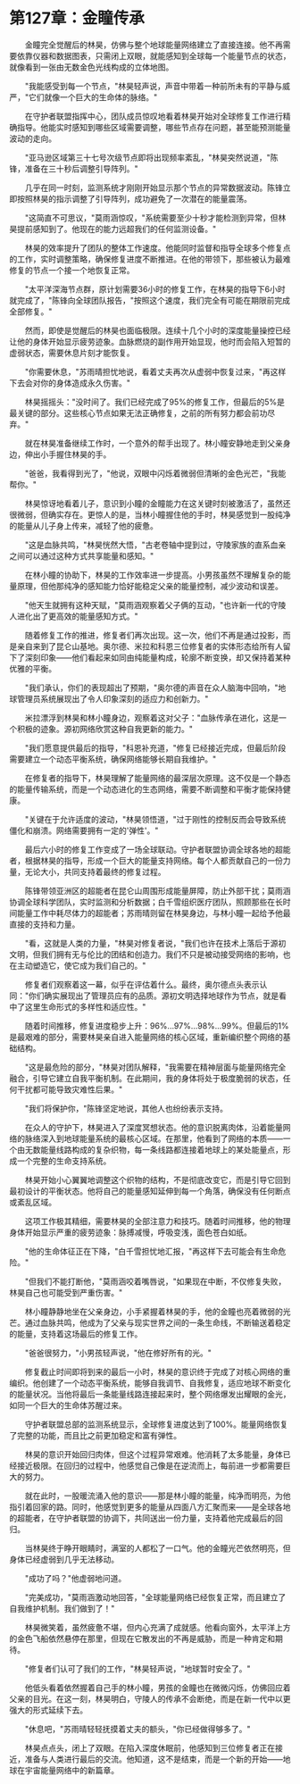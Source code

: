 # 第127章：金瞳传承

　　金瞳完全觉醒后的林昊，仿佛与整个地球能量网络建立了直接连接。他不再需要依靠仪器和数据图表，只需闭上双眼，就能感知到全球每一个能量节点的状态，就像看到一张由无数金色光线构成的立体地图。

　　"我能感受到每一个节点，"林昊轻声说，声音中带着一种前所未有的平静与威严，"它们就像一个巨大的生命体的脉络。"

　　在守护者联盟指挥中心，团队成员惊叹地看着林昊开始对全球修复工作进行精确指导。他能实时感知到哪些区域需要调整，哪些节点存在问题，甚至能预测能量波动的走向。

　　"亚马逊区域第三十七号次级节点即将出现频率紊乱，"林昊突然说道，"陈锋，准备在三十秒后调整引导阵列。"

　　几乎在同一时刻，监测系统才刚刚开始显示那个节点的异常数据波动。陈锋立即按照林昊的指示调整了引导阵列，成功避免了一次潜在的能量震荡。

　　"这简直不可思议，"莫雨涵惊叹，"系统需要至少十秒才能检测到异常，但林昊提前感知到了。他现在的能力远超我们的任何监测设备。"

　　林昊的效率提升了团队的整体工作速度。他能同时监督和指导全球多个修复点的工作，实时调整策略，确保修复进度不断推进。在他的带领下，那些被认为最难修复的节点一个接一个地恢复正常。

　　"太平洋深海节点群，原计划需要36小时的修复工作，在林昊的指导下6小时就完成了，"陈锋向全球团队报告，"按照这个速度，我们完全有可能在期限前完成全部修复。"

　　然而，即使是觉醒后的林昊也面临极限。连续十几个小时的深度能量操控已经让他的身体开始显示疲劳迹象。血脉燃烧的副作用开始显现，他时而会陷入短暂的虚弱状态，需要休息片刻才能恢复。

　　"你需要休息，"苏雨晴担忧地说，看着丈夫再次从虚弱中恢复过来，"再这样下去会对你的身体造成永久伤害。"

　　林昊摇摇头："没时间了。我们已经完成了95%的修复工作，但最后的5%是最关键的部分。这些核心节点如果无法正确修复，之前的所有努力都会前功尽弃。"

　　就在林昊准备继续工作时，一个意外的帮手出现了。林小瞳安静地走到父亲身边，伸出小手握住林昊的手。

　　"爸爸，我看得到光了，"他说，双眼中闪烁着微弱但清晰的金色光芒，"我能帮你。"

　　林昊惊讶地看着儿子，意识到小瞳的金瞳能力在这关键时刻被激活了，虽然还很微弱，但确实存在。更惊人的是，当林小瞳握住他的手时，林昊感觉到一股纯净的能量从儿子身上传来，减轻了他的疲惫。

　　"这是血脉共鸣，"林昊恍然大悟，"古老卷轴中提到过，守陵家族的直系血亲之间可以通过这种方式共享能量和感知。"

　　在林小瞳的协助下，林昊的工作效率进一步提高。小男孩虽然不理解复杂的能量原理，但他那纯净的感知能力恰好能稳定父亲的能量控制，减少波动和误差。

　　"他天生就拥有这种天赋，"莫雨涵观察着父子俩的互动，"也许新一代的守陵人进化出了更高效的能量感知方式。"

　　随着修复工作的推进，修复者们再次出现。这一次，他们不再是通过投影，而是亲自来到了昆仑山基地。奥尔德、米拉和科恩三位修复者的实体形态给所有人留下了深刻印象——他们看起来如同由纯能量构成，轮廓不断变换，却又保持着某种优雅的平衡。

　　"我们承认，你们的表现超出了预期，"奥尔德的声音在众人脑海中回响，"地球管理员系统展现出了令人印象深刻的适应力和创新力。"

　　米拉漂浮到林昊和林小瞳身边，观察着这对父子："血脉传承在进化，这是一个积极的迹象。源初网络欣赏这种自我更新的能力。"

　　"我们愿意提供最后的指导，"科恩补充道，"修复已经接近完成，但最后阶段需要建立一个动态平衡系统，确保网络能够长期自我维护。"

　　在修复者的指导下，林昊理解了能量网络的最深层次原理。这不仅是一个静态的能量传输系统，而是一个动态进化的生态网络，需要不断调整和平衡才能保持健康。

　　"关键在于允许适度的波动，"林昊领悟道，"过于刚性的控制反而会导致系统僵化和崩溃。网络需要拥有一定的'弹性'。"

　　最后六小时的修复工作变成了一场全球联动。守护者联盟协调全球各地的超能者，根据林昊的指导，形成一个巨大的能量支持网络。每个人都贡献自己的一份力量，无论大小，共同支持着最终的修复过程。

　　陈锋带领亚洲区的超能者在昆仑山周围形成能量屏障，防止外部干扰；莫雨涵协调全球科学团队，实时监测和分析数据；白千雪组织医疗团队，照顾那些在长时间能量工作中耗尽体力的超能者；苏雨晴则留在林昊身边，与林小瞳一起给予他最直接的支持和力量。

　　"看，这就是人类的力量，"林昊对修复者说，"我们也许在技术上落后于源初文明，但我们拥有无与伦比的团结和创造力。我们不只是被动接受网络的影响，也在主动塑造它，使它成为我们自己的。"

　　修复者们观察着这一幕，似乎在评估着什么。最终，奥尔德点头表示认同："你们确实展现出了管理员应有的品质。源初文明选择地球作为节点，就是看中了这里生命形式的多样性和适应性。"

　　随着时间推移，修复进度稳步上升：96%...97%...98%...99%。但最后的1%是最艰难的部分，需要林昊亲自进入能量网络的核心区域，重新编织整个网络的基础结构。

　　"这是最危险的部分，"林昊对团队解释，"我需要在精神层面与能量网络完全融合，引导它建立自我平衡机制。在此期间，我的身体将处于极度脆弱的状态，任何干扰都可能导致灾难性后果。"

　　"我们将保护你，"陈锋坚定地说，其他人也纷纷表示支持。

　　在众人的守护下，林昊进入了深度冥想状态。他的意识脱离肉体，沿着能量网络的脉络深入到地球能量系统的最核心区域。在那里，他看到了网络的本质——一个由无数能量线路构成的复杂织物，每一条线路都连接着地球上的某处能量点，形成一个完整的生命支持系统。

　　林昊开始小心翼翼地调整这个织物的结构，不是彻底改变它，而是引导它回到最初设计的平衡状态。他将自己的能量感知延伸到每一个角落，确保没有任何断点或紊乱区域。

　　这项工作极其精细，需要林昊的全部注意力和技巧。随着时间推移，他的物理身体开始显示严重的疲劳迹象：脉搏减慢，呼吸变浅，面色苍白如纸。

　　"他的生命体征正在下降，"白千雪担忧地汇报，"再这样下去可能会有生命危险。"

　　"但我们不能打断他，"莫雨涵咬着嘴唇说，"如果现在中断，不仅修复失败，林昊自己也可能受到严重伤害。"

　　林小瞳静静地坐在父亲身边，小手紧握着林昊的手，他的金瞳也亮着微弱的光芒。通过血脉共鸣，他成为了父亲与现实世界之间的一条生命线，不断输送着稳定的能量，支持着这场最后的修复工作。

　　"爸爸很努力，"小男孩轻声说，"他在修好所有的光。"

　　修复截止时间即将到来的最后一小时，林昊的意识终于完成了对核心网络的重编织。他创建了一个动态平衡系统，能够自我调节、自我修复，适应地球不断变化的能量状况。当他将最后一条能量线路连接起来时，整个网络爆发出耀眼的金光，如同一个巨大的生命体苏醒过来。

　　守护者联盟总部的监测系统显示，全球修复进度达到了100%。能量网络恢复了完整的功能，而且比之前更加稳定和富有弹性。

　　林昊的意识开始回归肉体，但这个过程异常艰难。他消耗了太多能量，身体已经接近极限。在回归的过程中，他感觉自己像是在逆流而上，每前进一步都需要巨大的努力。

　　就在此时，一股暖流涌入他的意识——那是林小瞳的能量，纯净而明亮，为他指引着回家的路。同时，他感觉到更多的能量从四面八方汇聚而来——是全球各地的超能者，在守护者联盟的协调下，共同送出一份力量，支持着他完成最后的回归。

　　当林昊终于睁开眼睛时，满室的人都松了一口气。他的金瞳光芒依然明亮，但身体已经虚弱到几乎无法移动。

　　"成功了吗？"他虚弱地问道。

　　"完美成功，"莫雨涵激动地回答，"全球能量网络已经恢复正常，而且建立了自我维护机制。我们做到了！"

　　林昊微笑着，虽然疲惫不堪，但内心充满了成就感。他看向窗外，太平洋上方的金色飞船依然悬停在那里，但现在它散发出的不再是威胁，而是一种肯定和期待。

　　"修复者们认可了我们的工作，"林昊轻声说，"地球暂时安全了。"

　　他低头看着依然握着自己手的林小瞳，男孩的金瞳也在微微闪烁，仿佛回应着父亲的目光。在这一刻，林昊明白，守陵人的传承不会断绝，而是在新一代中以更强大的形式延续下去。

　　"休息吧，"苏雨晴轻轻抚摸着丈夫的额头，"你已经做得够多了。"

　　林昊点点头，闭上了双眼。在陷入深度休眠前，他感知到三位修复者正在接近，准备与人类进行最后的交流。他知道，这不是结束，而是一个新的开始——地球在宇宙能量网络中的新篇章。 